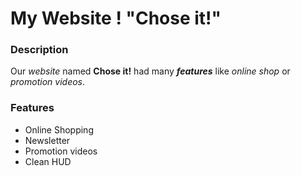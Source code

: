 # My Website ! "Chose it!"

### Description

Our _website_ named **Chose it!** had many **_features_** like *online shop* or *promotion videos*.

### Features

- Online Shopping
- Newsletter
- Promotion videos
- Clean HUD
